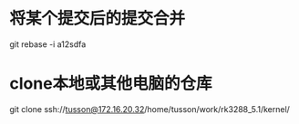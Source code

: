 
# 将某个提交后的提交合并
git rebase -i a12sdfa

# clone本地或其他电脑的仓库
git clone ssh://tusson@172.16.20.32/home/tusson/work/rk3288_5.1/kernel/
